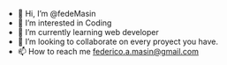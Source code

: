 - 👋 Hi, I’m @fedeMasin
- 👀 I’m interested in Coding 
- 🌱 I’m currently learning web developer 
- 💞️ I’m looking to collaborate on every proyect you have.
- 📫 How to reach me federico.a.masin@gmail.com

<!---
fedeMasin/fedeMasin is a ✨ special ✨ repository because its `README.md` (this file) appears on your GitHub profile.
You can click the Preview link to take a look at your changes.
--->
